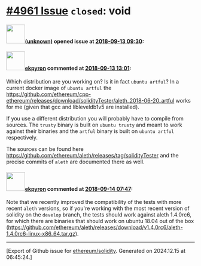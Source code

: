 # [\#4961 Issue](https://github.com/ethereum/solidity/issues/4961) `closed`: void

#### <img src="(unknown)" width="50">[(unknown)]((unknown)) opened issue at [2018-09-13 09:30](https://github.com/ethereum/solidity/issues/4961):



#### <img src="https://avatars.githubusercontent.com/u/1347491?v=4" width="50">[ekpyron](https://github.com/ekpyron) commented at [2018-09-13 13:01](https://github.com/ethereum/solidity/issues/4961#issuecomment-420998234):

Which distribution are you working on? Is it in fact ``ubuntu artful``? In a current docker image of ``ubuntu artful`` the https://github.com/ethereum/cpp-ethereum/releases/download/solidityTester/aleth_2018-06-20_artful works for me (given that gcc and libleveldb1v5 are installed).

If you use a different distribution you will probably have to compile from sources. The ``trusty`` binary is built on ``ubuntu trusty`` and meant to work against their binaries and the ``artful`` binary is built on ``ubuntu artful`` respectively.

The sources can be found here https://github.com/ethereum/aleth/releases/tag/solidityTester and the precise commits of ``aleth`` are documented there as well.

#### <img src="https://avatars.githubusercontent.com/u/1347491?v=4" width="50">[ekpyron](https://github.com/ekpyron) commented at [2018-09-14 07:47](https://github.com/ethereum/solidity/issues/4961#issuecomment-421261959):

Note that we recently improved the compatibility of the tests with more recent ``aleth`` versions, so if you're working with the most recent version of solidity on the ``develop`` branch, the tests should work against aleth 1.4.0rc6, for which there are binaries that should work on ubuntu 18.04 out of the box (https://github.com/ethereum/aleth/releases/download/v1.4.0rc6/aleth-1.4.0rc6-linux-x86_64.tar.gz).


-------------------------------------------------------------------------------



[Export of Github issue for [ethereum/solidity](https://github.com/ethereum/solidity). Generated on 2024.12.15 at 06:45:24.]
